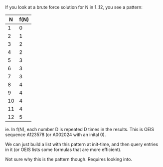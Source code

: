 If you look at a brute force solution for N in 1..12, you see a pattern: 

N |f(N)
--|----
1 | 0
2 | 1
3 | 2
4 | 2
5 | 3
6 | 3
7 | 3
8 | 4
9 | 4
10| 4
11| 4
12| 5

ie. In f(N), each number D is repeated D times in the results. This is OEIS sequence A123578 (or A002024 with an inital 0).

We can just build a list with this pattern at init-time, and then query entries in it (or OEIS lists some formulas that are more efficient).

Not sure why this is the pattern though. Requires looking into.
